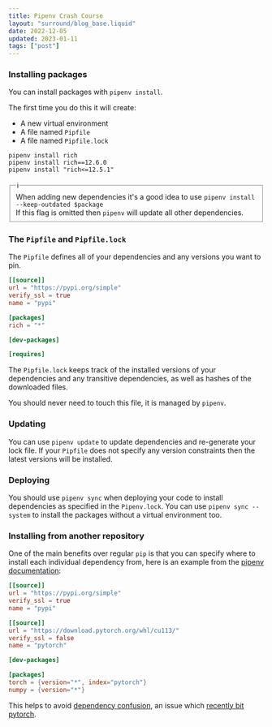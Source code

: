 ```yaml
---
title: Pipenv Crash Course
layout: "surround/blog_base.liquid"
date: 2022-12-05
updated: 2023-01-11
tags: ["post"]
---
```


### Installing packages

You can install packages with `pipenv install`.

The first time you do this it will create:

- A new virtual environment
- A file named `Pipfile`
- A file named `Pipfile.lock`

```shell
pipenv install rich
pipenv install rich==12.6.0
pipenv install "rich<=12.5.1"
```

<fieldset class="admonition info mt-15">
    <legend>ℹ️</legend>
    When adding new dependencies it's a good idea to use <code>pipenv install --keep-outdated $package</code><br />
    If this flag is omitted then <code>pipenv</code> will update all other dependencies.
</fieldset>

### The `Pipfile` and `Pipfile.lock`

The `Pipfile` defines all of your dependencies and any versions you want to pin.

```toml
[[source]]
url = "https://pypi.org/simple"
verify_ssl = true
name = "pypi"

[packages]
rich = "*"

[dev-packages]

[requires]
```

The `Pipfile.lock` keeps track of the installed versions of your dependencies and any transitive dependencies, as well as hashes of the downloaded files.

You should never need to touch this file, it is managed by `pipenv`.

### Updating

You can use `pipenv update` to update dependencies and re-generate your lock file.
If your `Pipfile` does not specify any version constraints then the latest versions will be installed.

### Deploying

You should use `pipenv sync` when deploying your code to install dependencies as specified in the `Pipenv.lock`.
You can use `pipenv sync --system` to install the packages without a virtual environment too.

### Installing from another repository

One of the main benefits over regular `pip` is that you can specify where to install each individual dependency from, here is an example from the [pipenv documentation](https://pipenv.pypa.io/en/latest/advanced/#specifying-package-indexes):

```toml
[[source]]
url = "https://pypi.org/simple"
verify_ssl = true
name = "pypi"

[[source]]
url = "https://download.pytorch.org/whl/cu113/"
verify_ssl = false
name = "pytorch"

[dev-packages]

[packages]
torch = {version="*", index="pytorch"}
numpy = {version="*"}
```

This helps to avoid [dependency confusion](https://www.activestate.com/resources/quick-reads/dependency-confusion/), an issue which [recently bit pytorch](https://www.bleepingcomputer.com/news/security/pytorch-discloses-malicious-dependency-chain-compromise-over-holidays/).
